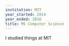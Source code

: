 ```yaml
---
institution: MIT
year_started: 2014
year_ended: 2016
title: MS Computer Science
---
```


I studied things at MIT
